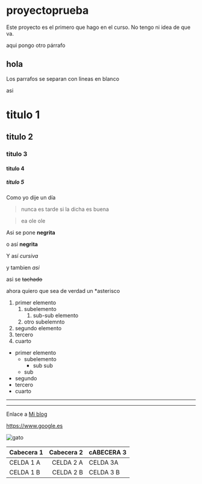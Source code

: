# proyectoprueba
Este proyecto es el primero que hago en el curso. No tengo ni idea de que va.

aqui pongo otro párrafo

## hola


Los parrafos se separan con lineas en blanco

asi

# titulo 1

## titulo 2

### titulo 3

#### titulo 4
##### titulo 5

Como yo dije un día

> nunca es tarde si la dicha es buena

> ea ole ole

Asi se pone **negrita**

o así __negrita__

Y así *cursiva*

y tambien _asi_

asi se ~~tachado~~

ahora quiero que sea de verdad un \*asterisco

1. primer elemento
   1. subelemento
      1. sub-sub elemento
   1. otro subelemnto
1. segundo elemento
1. tercero
1. cuarto
  
* primer elemento
  * subelemento
    * sub sub 
  * sub 
* segundo
* tercero
* cuarto


--------
_______


Enlace a [Mi blog](http://www.psicobyte.com)

https://www.google.es


![gato](https://www.anipedia.net/imagenes/donde-viven-los-gatos.jpg "mi gato")

|Cabecera 1 | Cabecera 2| cABECERA 3|
|-----------| ---------:|:----------|
| CELDA 1 A | CELDA 2 A | CELDA 3A  |
| CELDA 1 B | CELDA 2 B | CELDA 3 B |
